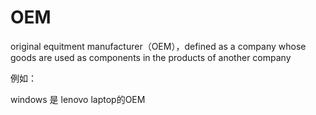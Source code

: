 # OEM

original equitment manufacturer（OEM），defined as a company whose goods are used as components in the products of another company

例如：

windows 是 lenovo laptop的OEM